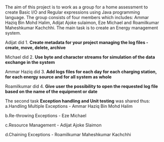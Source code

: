 The aim of this project is to work as a group for a home assessment to create Basic I/O and Regular expressions using Java programming language. The group consists of four members which includes: Ammar Haziq Bin Mohd Halim, Adijat Ajoke sulaimon, Eze Michael and Roamilkumar Maheshkumar Kachchhi. The main task is to create an Energy management system.

Adijat did 1. **Create metadata for your project managing the log files - create, move, delete, archive**

Michael did 2.  **Use byte and character streams for simulation of the data exchange in the system**

Ammar Haziq did 3. **Add logs files for each day for each charging station, for each energy source and for
all system as whole**

Roamilkumar  did 4. **Give user the possibility to open the requested log file based on the name of the
equipment or date**


The second task **Exception handling and Unit testing** was shared thus:
a.Handling Multiple Exceptions - Ammar Haziq Bin Mohd Halim

b.Re-throwing Exceptions - Eze Michael

c.Resource Management - Adijat Ajoke Slaimon

d.Chaining Exceptions - Roamilkumar Maheshkumar Kachchhi
